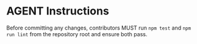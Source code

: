 # AGENT Instructions

Before committing any changes, contributors MUST run `npm test` and `npm run lint` from the repository root and ensure both pass.
